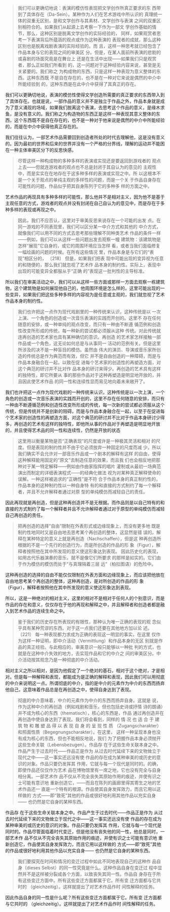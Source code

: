 <blockquote data-pid="9ZbHKiX2">我们可以更确切地说：表演的模仿性表现把文学创作所真正要求的东 西带到了具体存在（Da-Sein）。某种作为人们在艺术游戏中所认识的 真理统一体的双重无区别，是和文学创作与其素材、文学创作与表演 之间的双重区别相符合的。如果我们从起源上去考察一下作为一部文 学创作基础的情节，那么，这种区别是脱离文学创作的实际经验的， 同样，如果观赏者思考一下表演背后所蕴涵的观点或作为这种表演的 表现者的成就，那么这种区别也是脱离戏剧表演的实际经验的。而 且，这样一种思考就已经包含了作品本身与它的表现之间的审美区 分。但是，在某人面前所表演的悲剧的或喜剧的场面究竟是在舞台上 还是在生活中出现——如果我们只是观赏者，那么正如我们所看到 的，这一问题对于这种经验内容来说，甚至是无关紧要的。我们称之 为构成物的东西，只是这样一种表现为意义整体的东西。这种东西既 不是自在存在的，也不是在一种对它来说是偶然的中介中所能经验到 的，这种东西是在此中介中获得了其真正的存在。 </blockquote><p data-pid="tLGEwL2U">我们可以更确切地说，表演的模仿性使得文学创造所需要的真正要求的东西带入到了具体存在。也就是说，一部作品的意义并不是独立于作品之外，作品本身就是成为了意义涌现的场域，如果我们脱离这个表演，去思考这个作品的意义，是缘木求鱼，是没有意义的。我们称之为构造物的东西正是这样一种表现其意义整体的东西，这个东西既不是自在存在的，也不是一种对于他来说是偶然的中介中所能经验的，而是在中介中获得他真正存在的。</p><p data-pid="bqM9wlBk">我们往往认为，一部艺术作品需要回到创造者所处的时代去理解他，这是没有意义的。因为最初的世界和后来的世界并没有一个严格的分界线，理解的运动并不能困在一种主体审美区分下的反思快感。</p><blockquote data-pid="ZHPkKwqB">尽管这样一种构成物的多种多样的表演或实现还是要返回到游戏者的 观点上去——但就连游戏者的观点也不总是封闭于其自认为的意见的 主观性中，而是实实在在地存在于这多种多样的表演或实现之中。所 以这根本不是一个关于观点的单纯主观的多样性的问题，而是一个关 于作品自身存在可能性的问题，作品似乎把其自身陈列于它的多种多 样的方面之中。 </blockquote><p data-pid="qclu1A8V">艺术作品的再现具有多种多样的可能性，那么他并不是相对主义，因为他不是基于主观任意的方式，游戏者的观点并没有封闭在自己自认为的意见中，而是存在于多种多样的表现或再现之中。</p><blockquote data-pid="o2VsnrcZ">因此，我们不应否认，这里对于审美反思来说存在一个可能的出发 点。在同一游戏的不同表现里，我们可以区分某一中介方式和其他的 中介方式，就像我们可以用不同的方式去思考那些理解不同种类艺术 作品的条件一样——例如，我们可以从这样一些问题出发去观察一幢 建筑物：该建筑物是怎样“展现”它自身的，或它的周围环境应当怎样 看，或者当我们面临修复一幅绘画的问题的时候。在所有这些情况 里，作品本身是与它们的“表现”相区分的， 〔218〕 但是，如果我们把表 现中可能出现的变异视为任意的和随便的，那么我们就忽视了艺术作 品本身的制约性。实际上，表现中出现的可能变异全都服从于“正确 的”表现这一批判性的主导标准。</blockquote><p data-pid="hJkLGsNn">所以我们在审美活动之中，我们可以从这样一些方面或那样一方面去观察一栋建筑物，这个建筑物是如何展现他自己的，他周围环境是怎么样的，这里可能出现的一些变异，如果我们把这些多种多样的内容视为是任意或主观的，我们就忽视了艺术作品本身的制约性。</p><blockquote data-pid="-_XD0no4">我们也许把这一点作为现代戏剧里的一种传统来认识，这种传统是以 一次上演、一个角色的创造或一次音乐表演的实践而开创的。这里不 存在任何随意的安排，或一种单纯的观点改变，而只有一种由不断遵 循范例和创造性改变所形成的传统，每一种新的尝试都必须服从这种 传统。对此传统就连再创造的艺术家也具有某种确切的意识。再创造 的艺术家怎样接触一部作品或一个角色，这无论如何总是与从事同一 活动的范例有关。但是这里所涉及的决不是一种盲目的模仿。虽然由 伟大的演员、导演或音乐家所创造的传统总是作为典范而有效，但它 并不是自由创造的一种障碍，而是与作品本身融合在一起，以致在促 进每个艺术家的创造性的再塑造方面，对这个典范的研讨并不比对作 品本身的研讨来得少。再创造的艺术具有这样的独特性，即它所要从 事的那些作品对于这种再塑造是明显地开放的，并且因此使艺术作品 的同一性和连续性显而易见地向着未来敞开了。</blockquote><p data-pid="w1-lfUbc">我们也许把这一点作为现代戏剧的一种传统来认识，这种传统是以一次上演，一个角色的创造或一次音乐表演的实践而开创的，这里不存在任何随意的安排，而只有一种由不断遵循范例和创造性改变所形成的传统，每一次新的尝试都必须服从这个传统，但是传统并不是创新的阻碍，而是与作品本身融合在一起，以至于在促进每个艺术家的创造性的再塑造方面，对这个典范的研讨并不比对于作品本身研讨少得多，再创造的艺术有这样的独特性，即他所从事的作品对于再塑造是明显地开放的，并且使得艺术品的同一性和连续性，仍然是开放的状态</p><blockquote data-pid="kYfTd_n7">这里用以衡量某物是否“正确表现”的尺度或许是一种极其灵活和相对 的尺度。但是表现的制约性并不由于它必须放弃一种固定的尺度而减 少。所以我们确实不会允许对一部音乐作品或一个剧本的解释有这样 的自由，使得这种解释能用固定的“原文”去制造任意的效果，而且我 们也会相反地把那种对于某一特定解释——例如由作曲家指挥的唱片 灌制或从最初一场典范演出而制定的详细表演程式——的经典化做法 视为对某种真正解释使命的误解。一种这样被追求的“正确性”是不符 合于作品本身的真正制约性的，作品本身的这种制约性以一种自身特 有的和直接的方式制约了每一个解释者，并且不允许解释者通过对原 型的单纯模仿而减轻自己的责任。 </blockquote><p data-pid="O9oM-QjP">因此再现就是再创造，但是这种再创造并不是无根据。而作品则是以自己特有的和直接的方式制约了每一个解释者并且不允许解释者通过对于原型的单纯模仿而减轻自己再创造的责任。</p><blockquote data-pid="pX4Cy1Tp">把再创造的选择“自由”限制在外表形式或边缘现象上，而没有更多地 既是制约性地同时又是自由地去思考某个再创造的整体，这显然是错 误的。解释在某种特定的意义上就是再创造（Nachschaffen），但是这 种再创造所根据的不是一个先行的创造行为，而是所创造的作品的形 象（Figur），解释者按照他在其中所发现的意义使这形象达到表现。 因此历史化的表现，如用古代乐器演奏的音乐，就不是像它们所要求 的那样是如实的。它们由于作为模仿的模仿而处于“与真理隔着三层 远”（柏拉图语）的危险中。 </blockquote><p data-pid="cx8-VcgK">这种再创造的选择的自由不能仅仅限制在外表方面和边缘现象上，而应该把他放在自由地思考某个再创造的整体，这种再创造，是对所创造的作品的形 象（Figur），解释者按照他在其中所发现的意义使这形象达到表现。</p><p data-pid="OTWMZxZj">所以，这是一种绝对的相对主义，这里的相对不是相对于任何人的个别意识，而是作品的存在和意义，仅仅存在于他的再现和解释之中，并且解释者和创造者都是融入到艺术作品的连续生命之中。</p><blockquote data-pid="j8Udzdef">鉴于我们的历史存在所表现的有限性，那种认为唯一正确的表现的观 念似乎具有某种荒谬的东西。对于这一点我们还要在其他地方加以论 述。 〔221〕 每一种表现都力求成为正确的表现这一明显的事实，在这里 仅作为这样一种证明，即中介活动（Vermittlung）和作品本身的无区 别就是作品的真正经验。与此相应的，审美意识一般只能够以一种批 判的方式，也就是在这种中介失效的地方，去实现作品和它的中介之 间的审美区分。中介活动按其观念乃是一种彻底的中介活动。 </blockquote><p data-pid="cTgZShla">相对主义之所以相对，是因为他假定了一个绝对的基石，相对于这个绝对，才是相对。但是每一种解释和表现，都能成为是正确的解释和表现，因此我们可以用彻底的中介来说明这一点。所谓彻底的中介，指的是中介的元素作为中介的东西而扬弃他自己，这意味着作品总是在再创造之中，使得自身达到了表现。</p><blockquote data-pid="e8d80tpE">彻底的中介意味着，中介的元素作为中介的东西而扬弃自身。这就是 说，作为这种中介的再创造（例如戏剧和音乐，但也包括史诗或抒情 诗的朗诵）并不成为核心的东西（thematisch），核心的东西是，作品 通过再创造并在再创造中使自身达到了表现。我们将会看到，同样的 情 况 也 适 合 于 建 筑 物 和 雕 塑 品 得 以 表 现 自 身 的 呈 现 性 质 （Zugangscharakter）和照面性质（Begegnungscharakter）。在这里， 这样一种呈现本身也没有成为核心的东西，但也不能相反地说，我们 为了把握作品本身必须抛开这些生命关联（Lebensbezugen）。作品存 在于这些生命关联本身之中。作品产生于过去时代——作品正是作为 从过去时代延续下来的文物耸立于现代之中——这一事实还远没有使 作品的存在成为某种审美的或历史的意识的对象。作品只要仍发挥其 作用，它就与每一个现代是同时的。的确，即使作品还仅仅作为艺术 品在博物馆里有一席之地，它也没有完全与自身相分离。一部艺术作 品不仅从不完全丧失其原始作用的痕迹，并使有识之士可能有意识地 重新创造它，——而且在陈列的画廊里得其寄生之地的艺术作品还一 直是一个特有的根源。作品使其自身发挥效力，而且它用以这样做的 方式——即“致死”其他的作品或很好地利用其他作品以充实自身—— 也仍然是它自身的某种东西。 </blockquote><p data-pid="Jhe0iZf5">作品存 在于这些生命关联本身之中。作品产生于过去时代——作品正是作为 从过去时代延续下来的文物耸立于现代之中——这一事实还远没有使 作品的存在成为某种审美的或历史的意识的对象。作品只要仍发挥其 作用，它就与每一个现代是同时的。作品尽管面临着时代变迁，但是他没有丧失他的同一性，他总是同时，一部艺术作 品不仅从不完全丧失其原始作用的痕迹，并使有识之士可能有意识地 重新创造它，作品使其自身发挥效力，而且它用以这样做的 方式——即“致死”其他的作品或很好地利用其他作品以充实自身—— 也仍然是它自身的某种东西。 </p><blockquote data-pid="K1ty49-X">我们要探究在时间和情况的变迁过程中如此不同地表现自己的这种作 品自身（dieses Selbst）的同一性究竟是什么。这种作品自身在变迁过 程中显然并不是这样被分裂成各个方面，以致丧失其同一性。作品自 身存在于所有这些变迁方面中。所有这些变迁方面都属于它。所有变 迁方面都与它共时的 （gleichzeitig）。这样就提出了对艺术作品作时 间性解释的任务。 </blockquote><p data-pid="L0V0OwwD">因此作品自身的同一性是什么呢？所有这些变迁方面都属于它。所有变 迁方面都与它共时的 （gleichzeitig）。这样就提出了对艺术作品作时 间性解释的任务。 </p><p></p>